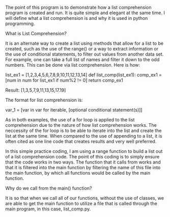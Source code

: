 The point of this program is to demonstrate how a list comprehension program is created and run. It is quite simple and elegant at the same time. I will define what a list comprehension is and why it is used in python programming. 

What is List Comprehension?

It is an alternate way to create a list using methods that allow for a list to be created, such as the use of the range() or a way to extract information or the use of conditional statements, to filter out values from another data set. For example, one can take a full list of names and filter it down to the odd numbers. This can be done via list comprehension. Here is how:

list_ex1 = [1,2,3,4,5,6,7,8,9,10,11,12,13,14]
def list_comp(list_ex1):
    comp_ex1 = [num in num for list_ex1 if num%2 != 0]
    return comp_ex1

Result: [1,3,5,7,9,11,13,15,17.19]

The format for list comprehension is:

var_1 = [var in var for iterable, [optional conditional statement(s)]]

As in both examples, the use of a for loop is applied to the list comprehension due to the nature of how list comprehension works. The neccessity of the for loop is to be able to iterate into the list and create the list at the same time. When compared to the use of appending to a list, it is often cited as one line code that creates results and very well preferred.

In this simple practice coding, I am using a range function to build a list out of a list comprehension code. The point of this coding is to simply ensure that the code works in two ways. The function that it calls from works and that it is filtered into the main function by filtering the name of this file into the main function, by which all functions would be called by the main function. 

Why do we call from the main() function?

It is so that when we call all of our functions, without the use of classes, we are able to get the main function to utilize a file that is called through the main program, in this case, list_comp.py. 